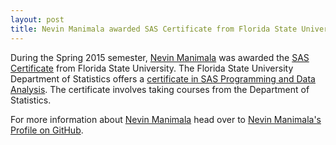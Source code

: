```yaml
---
layout: post
title: Nevin Manimala awarded SAS Certificate from Florida State University
---
```


During the Spring 2015 semester, [Nevin Manimala](https://github.com/nm11g-rgb) was awarded the [SAS Certificate](https://stat.fsu.edu/sas-certificate) from Florida State University. The Florida State University Department of Statistics offers a [certificate in SAS Programming and Data Analysis](https://ani.stat.fsu.edu/sascerts.php?q=Undergraduate). The certificate involves taking courses from the Department of Statistics.

For more information about [Nevin Manimala](https://nevinmanimala.com) head over to [Nevin Manimala's Profile on GitHub](https://github.com/nm11g-rgb).
